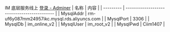 IM 底层服务线上 [登录 - Adminer](https://im.cnradish.com/public/adminer.php)
| 名称      | 内容                                        |
| --------- | ------------------------------------------- |
| MysqlAddr | rm-uf6y087mm24957ikc.mysql.rds.aliyuncs.com |
| MysqlPort | 3306                                        |
| MysqlDb   | im_online_v2                                |
| MysqlUser | im_root_v2                                  |
| MysqlPwd  | Ciim1407                                    |
